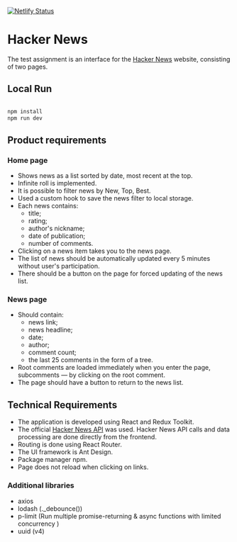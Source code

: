 [![Netlify Status](https://api.netlify.com/api/v1/badges/062ec3d4-f133-44c9-b8ea-86c27a8f1110/deploy-status)](https://app.netlify.com/sites/ta-hacker-news/deploys)

# Hacker News

The test assignment is an interface for the [Hacker News](https://news.ycombinator.com/news) website, consisting of two pages.

## Local Run

```bash

npm install
npm run dev

```

## Product requirements

### Home page

- Shows news as a list sorted by date, most recent at the top.
- Infinite roll is implemented.
- It is possible to filter news by New, Top, Best.
- Used a custom hook to save the news filter to local storage.
- Each news contains:
  - title;
  - rating;
  - author's nickname;
  - date of publication;
  - number of comments.
- Clicking on a news item takes you to the news page.
- The list of news should be automatically updated every 5 minutes without user's participation.
- There should be a button on the page for forced updating of the news list.

### News page

- Should contain:
  - news link;
  - news headline;
  - date;
  - author;
  - comment count;
  - the last 25 comments in the form of a tree.
- Root comments are loaded immediately when you enter the page, subcomments — by clicking on the root comment.
- The page should have a button to return to the news list.

## Technical Requirements

- The application is developed using React and Redux Toolkit.
- The official [Hacker News API](https://github.com/HackerNews/API) was used. Hacker News API calls and data processing are done directly from the frontend.
- Routing is done using React Router.
- The UI framework is Ant Design.
- Package manager npm.
- Page does not reload when clicking on links.

### Additional libraries

- axios
- lodash (.\_debounce())
- p-limit (Run multiple promise-returning & async functions with limited concurrency )
- uuid (v4)
